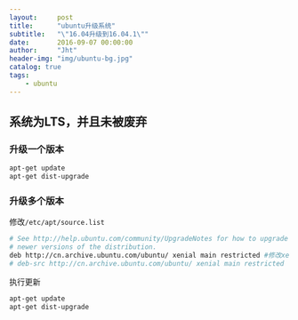 ```yaml
---
layout:     post
title:      "ubuntu升级系统"
subtitle:   "\"16.04升级到16.04.1\""
date:       2016-09-07 00:00:00
author:     "Jht"
header-img: "img/ubuntu-bg.jpg"
catalog: true
tags:
    - ubuntu
---
```


## 系统为LTS，并且未被废弃

### 升级一个版本 

```bash
apt-get update
apt-get dist-upgrade
```

### 升级多个版本 

修改`/etc/apt/source.list`  

```bash
# See http://help.ubuntu.com/community/UpgradeNotes for how to upgrade to
# newer versions of the distribution.
deb http://cn.archive.ubuntu.com/ubuntu/ xenial main restricted #修改xenial为你要升级到的版本的代号
# deb-src http://cn.archive.ubuntu.com/ubuntu/ xenial main restricted

```

执行更新

```bash
apt-get update
apt-get dist-upgrade
```
